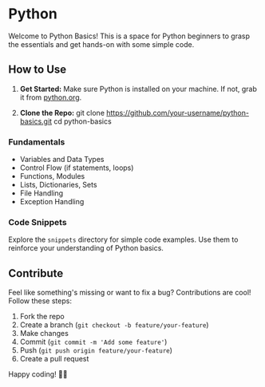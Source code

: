 # Python 

Welcome to Python Basics! This is a space for Python beginners to grasp the essentials and get hands-on with some simple code.

## How to Use

1. **Get Started:** Make sure Python is installed on your machine. If not, grab it from [python.org](https://www.python.org/).

2. **Clone the Repo:**
    git clone https://github.com/your-username/python-basics.git
    cd python-basics

### Fundamentals

- Variables and Data Types
- Control Flow (if statements, loops)
- Functions, Modules
- Lists, Dictionaries, Sets
- File Handling
- Exception Handling

### Code Snippets

Explore the `snippets` directory for simple code examples. Use them to reinforce your understanding of Python basics.

## Contribute

Feel like something's missing or want to fix a bug? Contributions are cool! Follow these steps:

1. Fork the repo
2. Create a branch (`git checkout -b feature/your-feature`)
3. Make changes
4. Commit (`git commit -m 'Add some feature'`)
5. Push (`git push origin feature/your-feature`)
6. Create a pull request

Happy coding! 🐍✨
